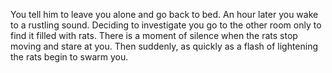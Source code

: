 You tell him to leave you alone and go back to bed. An hour later you wake
to a rustling sound. Deciding to investigate you go to the other room only
to find it filled with rats. There is a moment of silence when the rats stop
moving and stare at you. Then suddenly, as quickly as a flash of lightening
the rats begin to swarm you.
